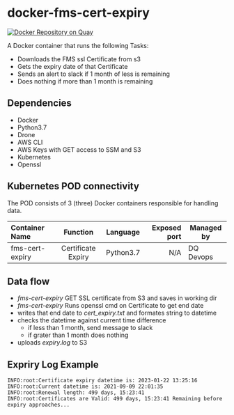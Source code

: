 # docker-fms-cert-expiry


[![Docker Repository on Quay](https://quay.io/ukhomeofficedigital/fms_cert_expiry/status "Docker Repository on Quay")](https://quay.io/ukhomeofficedigital/fms_cert_expiry)

A Docker container that runs the following Tasks:
- Downloads the FMS ssl Certificate from s3
- Gets the expiry date of that Certificate
- Sends an alert to slack if 1 month of less is remaining
- Does nothing if more than 1 month is remaining

## Dependencies

- Docker
- Python3.7
- Drone
- AWS CLI
- AWS Keys with GET access to SSM and S3
- Kubernetes
- Openssl

## Kubernetes POD connectivity

The POD consists of 3 (three) Docker containers responsible for handling data.

| Container Name | Function | Language | Exposed port | Managed by |
| :--- | :---: | :---: | ---: | --- |
| fms-cert-expiry | Certificate Expiry | Python3.7 | N/A | DQ Devops |


## Data flow

- *fms-cert-expiry* GET SSL certificate from S3 and saves in working dir
- *fms-cert-expiry* Runs openssl cmd on Certificate to get end date
- writes that end date to *cert_expiry.txt* and formates string to datetime
- checks the datetime against current time difference
  - if less than 1 month, send message to slack
  - if grater than 1 month does nothing
- uploads *expiry.log* to S3

## Expriry Log Example

 ```
INFO:root:Certificate expiry datetime is: 2023-01-22 13:25:16
INFO:root:Current datetime is: 2021-09-09 22:01:35
INFO:root:Renewal length: 499 days, 15:23:41
INFO:root:Certificates are Valid: 499 days, 15:23:41 Remaining before expiry approaches...


 ```
